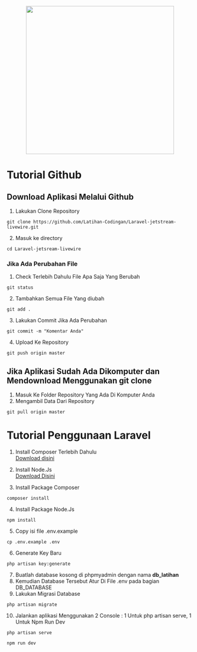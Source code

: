 <p align="center"><a href="https://laravel.com" target="_blank"><img src="https://raw.githubusercontent.com/laravel/art/master/logo-lockup/5%20SVG/2%20CMYK/1%20Full%20Color/laravel-logolockup-cmyk-red.svg" width="400"></a></p>

# Tutorial Github

## Download Aplikasi Melalui Github

1. Lakukan Clone Repository

```
git clone https://github.com/Latihan-Codingan/Laravel-jetstream-livewire.git
```

2. Masuk ke directory

```
cd Laravel-jetsream-livewire
```

### Jika Ada Perubahan File

1. Check Terlebih Dahulu File Apa Saja Yang Berubah

```
git status
```

2. Tambahkan Semua File Yang diubah

```
git add .
```

3. Lakukan Commit Jika Ada Perubahan

```
git commit -m "Komentar Anda"
```

4. Upload Ke Repository

```
git push origin master
```

## Jika Aplikasi Sudah Ada Dikomputer dan Mendownload Menggunakan git clone

1. Masuk Ke Folder Repository Yang Ada Di Komputer Anda
2. Mengambil Data Dari Repository

```
git pull origin master
```

# Tutorial Penggunaan Laravel

1. Install Composer Terlebih Dahulu <br>
   [Download disini](https://getcomposer.org/download/)

2. Install Node.Js<br>
    [Download Disini](https://nodejs.org/en/download/)

3. Install Package Composer

```
composer install
```

4. Install Package Node.Js

```
npm install
```

5. Copy isi file .env.example

```
cp .env.example .env
```

6. Generate Key Baru

```
php artisan key:generate
```

7. Buatlah database kosong di phpmyadmin dengan nama **db_latihan**
8. Kemudian Database Tersebut Atur Di File .env pada bagian DB_DATABASE
9. Lakukan Migrasi Database

```
php artisan migrate
```

10. Jalankan aplikasi Menggunakan 2 Console : 1 Untuk php artisan serve, 1 Untuk Npm Run Dev

```
php artisan serve
```

```
npm run dev
```
